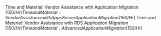 Time and Material: Vendor Assistance with Application Migration ($150/Hr)
Time and Material: Vendor Assistance with Apps Server Application Migration ($150/Hr)
Time and Material: Vendor Assistance with RDS Application Migration ($150/Hr)
Time and Material:  Advanced Application Migration ($150/Hr)